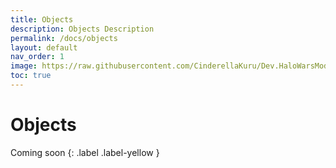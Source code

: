 ```yaml
---
title: Objects
description: Objects Description
permalink: /docs/objects
layout: default
nav_order: 1
image: https://raw.githubusercontent.com/CinderellaKuru/Dev.HaloWarsModding/master/resources/images/metadata/header.png
toc: true
---
```



# Objects

Coming soon
{: .label .label-yellow }